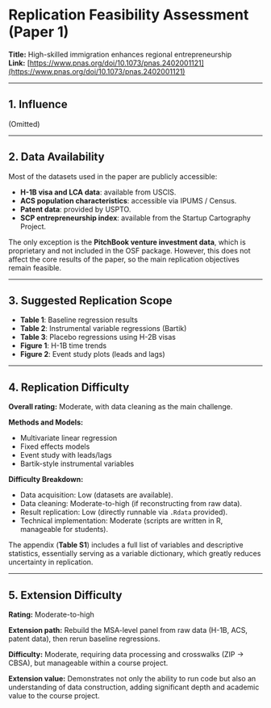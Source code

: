 # Replication Feasibility Assessment (Paper 1)

**Title:** High-skilled immigration enhances regional entrepreneurship  
**Link:** [https://www.pnas.org/doi/10.1073/pnas.2402001121](https://www.pnas.org/doi/10.1073/pnas.2402001121)

---

## 1. Influence
(Omitted)

---

## 2. Data Availability
Most of the datasets used in the paper are publicly accessible:

- **H-1B visa and LCA data**: available from USCIS.  
- **ACS population characteristics**: accessible via IPUMS / Census.  
- **Patent data**: provided by USPTO.  
- **SCP entrepreneurship index**: available from the Startup Cartography Project.  

The only exception is the **PitchBook venture investment data**, which is proprietary and not included in the OSF package. However, this does not affect the core results of the paper, so the main replication objectives remain feasible.

---

## 3. Suggested Replication Scope
- **Table 1**: Baseline regression results  
- **Table 2**: Instrumental variable regressions (Bartik)  
- **Table 3**: Placebo regressions using H-2B visas  
- **Figure 1**: H-1B time trends  
- **Figure 2**: Event study plots (leads and lags)  

---

## 4. Replication Difficulty
**Overall rating:** Moderate, with data cleaning as the main challenge.  

**Methods and Models:**
- Multivariate linear regression  
- Fixed effects models  
- Event study with leads/lags  
- Bartik-style instrumental variables  

**Difficulty Breakdown:**
- Data acquisition: Low (datasets are available).  
- Data cleaning: Moderate-to-high (if reconstructing from raw data).  
- Result replication: Low (directly runnable via `.Rdata` provided).  
- Technical implementation: Moderate (scripts are written in R, manageable for students).  

The appendix (**Table S1**) includes a full list of variables and descriptive statistics, essentially serving as a variable dictionary, which greatly reduces uncertainty in replication.

---

## 5. Extension Difficulty
**Rating:** Moderate-to-high  

**Extension path:** Rebuild the MSA-level panel from raw data (H-1B, ACS, patent data), then rerun baseline regressions.  

**Difficulty:** Moderate, requiring data processing and crosswalks (ZIP → CBSA), but manageable within a course project.  

**Extension value:** Demonstrates not only the ability to run code but also an understanding of data construction, adding significant depth and academic value to the course project.
